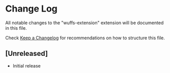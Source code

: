 # Change Log

All notable changes to the "wuffs-extension" extension will be documented in this file.

Check [Keep a Changelog](http://keepachangelog.com/) for recommendations on how to structure this file.

## [Unreleased]

- Initial release